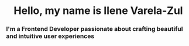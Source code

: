 <h1 align="center">Hello, my name is Ilene Varela-Zul</h1>     

<h3>I'm a Frontend Developer passionate about crafting beautiful and intuitive user experiences</h3>
